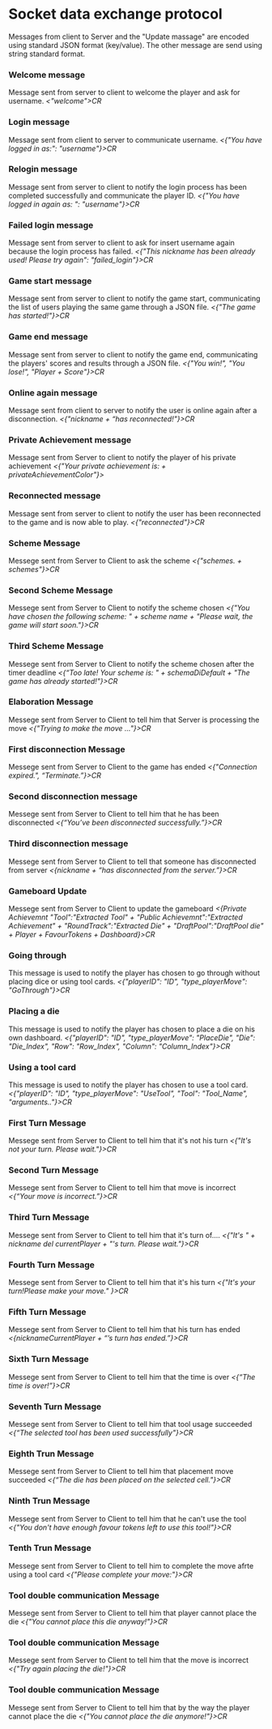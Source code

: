 # Socket data exchange protocol

Messages from client to Server and the "Update massage" are encoded using standard JSON format (key/value).
The other message are send using string standard format.
### Welcome message
Message sent from server to client to welcome the player and ask for username.
*<"welcome">CR*

### Login message
Message sent from client to server to communicate username.
*<{"You have logged in as:": "username"}>CR*

### Relogin message
Message sent from server to client to notify the login process has been completed successfully and communicate the player ID.
*<{"You have logged in again as: ": "username"}>CR*

### Failed login message
Message sent from server to client to ask for insert username again because the login process has failed.
*<{"This nickname has been already used! Please try again": "failed_login"}>CR*

### Game start message
Message sent from server to client to notify the game start, communicating the list of users playing the same game through a JSON file.
*<{"The game has started!"}>CR*

### Game end message
Message sent from server to client to notify the game end, communicating the players' scores and results through a JSON file.
*<{"You win!", "You lose!", "Player + Score"}>CR*

### Online again message
Message sent from client to server to notify the user is online again after a disconnection.
*<{"nickname + “has reconnected!"}>CR*

### Private Achievement message
Message sent from Server to client to notify the player of his private achievement
*<{"Your private achievement is:  + privateAchievementColor"}>*

### Reconnected message
Message sent from server to client to notify the user has been reconnected to the game and is now able to play.
*<{"reconnected"}>CR*

### Scheme Message
Messege sent from Server to Client to ask the scheme
*<{"schemes. + schemes"}>CR*

### Second Scheme Message
Messege sent from Server to Client to notify the scheme chosen
*<{"You have chosen the following scheme: " + scheme name + "Please wait, the game will start soon."}>CR*

### Third Scheme Message
Messege sent from Server to Client to notify the scheme chosen after the timer deadline
*<{“Too late! Your scheme is: " + schemaDiDefault + "The game has already started!"}>CR*

### Elaboration Message
Messege sent from Server to Client to tell him that Server is processing the move
*<{"Trying to make the move ..."}>CR*

### First disconnection Message
Messege sent from Server to Client to the game has ended
*<{"Connection expired.", “Terminate.”}>CR*
 
### Second disconnection message
Messege sent from Server to Client to tell him that he has been disconnected
*<{“You’ve been disconnected successfully.”}>CR*

### Third disconnection message
Messege sent from Server to Client to tell that someone has disconnected from server
*<{nickname + “has disconnected from the server.”}>CR*

### Gameboard Update
Messege sent from Server to Client to update the gameboard
*<{Private Achievemnt "Tool":"Extracted Tool" + "Public Achievemnt":"Extracted Achievement" + "RoundTrack":"Extracted Die" + "DraftPool":"DraftPool die" + Player + FavourTokens + Dashboard}>CR*

### Going through
This message is used to notify the player has chosen to go through without placing dice or using tool cards.
*<{"playerID": "ID", "type_playerMove": "GoThrough"}>CR*

### Placing a die
This message is used to notify the player has chosen to place a die on his own dashboard.
*<{"playerID": "ID", "type_playerMove": "PlaceDie", "Die": "Die_Index", "Row": "Row_Index", "Column": "Column_Index"}>CR*

### Using a tool card
This message is used to notify the player has chosen to use a tool card.
*<{"playerID": "ID", "type_playerMove": "UseTool", "Tool": "Tool_Name", "arguments.."}>CR*

### First Turn Message
Messege sent from Server to Client to tell him that it's not his turn
*<{"It's not your turn. Please wait."}>CR*

### Second Turn Message
Messege sent from Server to Client to tell him that move is incorrect
*<{“Your move is incorrect.”}>CR*

### Third Turn Message
Messege sent from Server to Client to tell him that it's turn of....
*<{"It's " + nickname del currentPlayer + "'s turn. Please wait."}>CR*

### Fourth Turn Message
Messege sent from Server to Client to tell him that it's his turn
*<{"It's your turn!Please make your move." }>CR*

### Fifth Turn Message
Messege sent from Server to Client to tell him that his turn has ended
*<{nicknameCurrentPlayer + “’s turn has ended.”}>CR*

### Sixth Turn Message
Messege sent from Server to Client to tell him that the time is over
*<{“The time is over!”}>CR*

### Seventh Turn Message
Messege sent from Server to Client to tell him that tool usage succeeded
*<{“The selected tool has been used successfully"}>CR*

### Eighth Trun Message
Messege sent from Server to Client to tell him that placement move succeeded
*<{“The die has been placed on the selected cell."}>CR*

### Ninth Trun Message
Messege sent from Server to Client to tell him that he can't use the tool
*<{"You don't have enough favour tokens left to use this tool!"}>CR*

### Tenth Trun Message
Messege sent from Server to Client to tell him to complete the move afrte using a tool card
*<{"Please complete your move:"}>CR*

### Tool double communication Message
Messege sent from Server to Client to tell him that player cannot place the die
*<{"You cannot place this die anyway!"}>CR*

### Tool double communication Message
Messege sent from Server to Client to tell him that the move is incorrect
*<{"Try again placing the die!"}>CR*

### Tool double communication Message
Messege sent from Server to Client to tell him that by the way the player cannot place the die
*<{"You cannot place the die anymore!"}>CR*